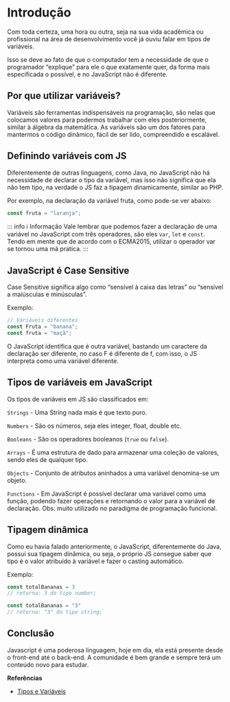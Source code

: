 # Introdução
Com toda certeza, uma hora ou outra, seja na sua vida acadêmica ou profissional na área de desenvolvimento você já ouviu falar em tipos de variáveis.

Isso se deve ao fato de que o computador tem a necessidade de que o programador “explique” para ele o que exatamente quer, da forma mais especificada o possível, e no JavaScript não é diferente.

## Por que utilizar variáveis?
Variáveis são ferramentas indispensáveis na programação, são nelas que colocamos valores para podermos trabalhar com eles posteriormente, similar à álgebra da matemática. As variáveis são um dos fatores para mantermos o código dinâmico, fácil de ser lido, compreendido e escalável.

## Definindo variáveis com JS
Diferentemente de outras linguagens, como Java, no JavaScript não há necessidade de declarar o tipo da variável, mas isso não significa que ela não tem tipo, na verdade o JS faz a tipagem dinamicamente, similar ao PHP.

Por exemplo, na declaração da variável fruta, como pode-se ver abaixo:

```javascript
const fruta = "laranja";
```

::: info :information_source: Informação
Vale lembrar que podemos fazer a declaração de uma variável no JavaScript com três operadores, são eles `var`, `let` e `const`. Tendo em mente que de acordo com o ECMA2015, utilizar o operador var se tornou uma má pratica.
:::

## JavaScript é Case Sensitive
Case Sensitive significa algo como “sensível à caixa das letras” ou “sensível a maiúsculas e minúsculas”.

Exemplo:

```javascript
// Variáveis diferentes
const Fruta = "banana"; 
const fruta = "maçã";
```

O JavaScript identifica que é outra variável, bastando um caractere da declaração ser diferente, no caso F é diferente de f, com isso, o JS interpreta como uma variável diferente.

## Tipos de variáveis em JavaScript
Os tipos de variáveis em JS são classificados em:

`Strings` - Uma String nada mais é que texto puro.

`Numbers` - São os números, seja eles integer, float, double etc.

`Booleans` - São os operadores booleanos (`true` ou `false`).

`Arrays` - É uma estrutura de dado para armazenar uma coleção de valores, sendo eles de qualquer tipo.

`Objects` - Conjunto de atributos aninhados a uma variável denomina-se um objeto.

`Functions` - Em JavaScript é possível declarar uma variável como uma função, podendo fazer operações e retornando o valor para a variável de declaração. Obs: muito utilizado no paradigma de programação funcional.

## Tipagem dinâmica
Como eu havia falado anteriormente, o JavaScript, diferentemente do Java, possui sua tipagem dinâmica, ou seja, o próprio JS consegue saber que tipo é o valor atribuído à variável e fazer o casting automático.

Exemplo:

```javascript
const totalBananas = 3
// retorna: 3 do tipo number;

const totalBananas = "3"
// retorna: "3" do tipo string;
```

## Conclusão
Javascript é uma poderosa linguagem, hoje em dia, ela está presente desde o front-end até o back-end. A comunidade é bem grande e sempre terá um conteúdo novo para estudar.

**Referências**
* [Tipos e Variáveis](https://medium.com/trainingcenter/entendendo-os-tipos-e-variaveis-em-javascript-f9753b4c7b61)